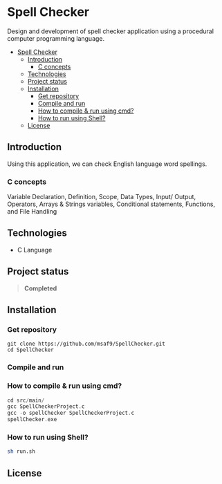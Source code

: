 # Spell Checker
Design and development of spell checker application using a procedural computer programming language.

- [Spell Checker](#spell-checker)
  - [Introduction](#introduction)
    - [C concepts](#c-concepts)
  - [Technologies](#technologies)
  - [Project status](#project-status)
  - [Installation](#installation)
    - [Get repository](#get-repository)
    - [Compile and run](#compile-and-run)
    - [How to compile & run using cmd?](#how-to-compile--run-using-cmd)
    - [How to run using Shell?](#how-to-run-using-shell)
  - [License](#license)

## Introduction
Using this application, we can check English language word spellings.

### C concepts 
Variable Declaration, Definition, Scope, Data Types, Input/ Output, Operators, Arrays & Strings variables, Conditional statements, Functions, and File Handling

## Technologies
- C Language

## Project status
> **Completed**

## Installation
### Get repository
```git
git clone https://github.com/msaf9/SpellChecker.git
cd SpellChecker
```

### Compile and run
### How to compile & run using cmd?
```c
cd src/main/
gcc SpellCheckerProject.c
gcc -o spellChecker SpellCheckerProject.c
spellChecker.exe
```
### How to run using Shell?
```sh
sh run.sh
```

## License
